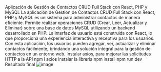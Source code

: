 
  
Aplicación de Gestión de Contactos CRUD Full Stack con React, PHP y MySQL
La aplicación de Gestión de Contactos CRUD Full Stack con React, PHP y MySQL es un sistema para administrar contactos de manera eficiente. Permite realizar operaciones CRUD (Crear, Leer, Actualizar y Eliminar) sobre una base de datos MySQL utilizando un backend desarrollado en PHP. La interfaz de usuario está construida con React, lo que proporciona una experiencia interactiva y receptiva para los usuarios. Con esta aplicación, los usuarios pueden agregar, ver, actualizar y eliminar contactos fácilmente, brindando una solución integral para la gestión de contactos en un entorno web.
Instalar axios, para mejorar las solicitudes HTTP a la API
npm i axios
Instalar la libreria 
npm install
npm run dev
Resultado final
![image](https://github.com/user-attachments/assets/96a47b73-abba-4eb8-a720-cfefeac6e912)

